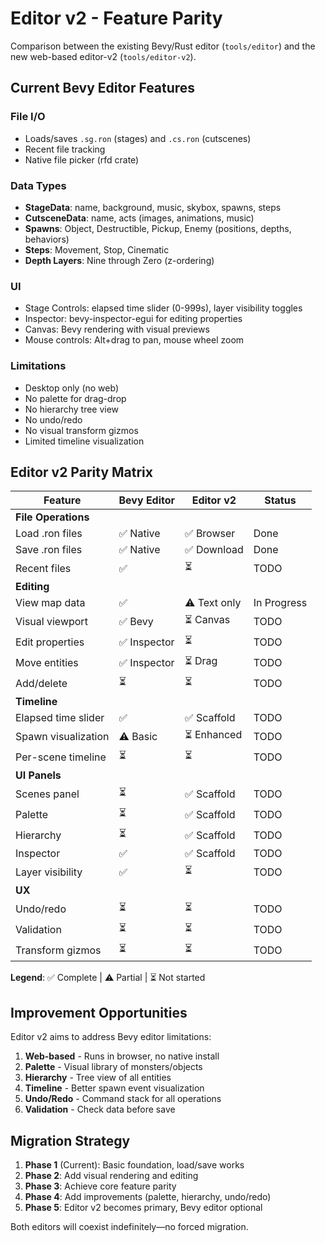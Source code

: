 # Editor v2 - Feature Parity

Comparison between the existing Bevy/Rust editor (`tools/editor`) and the new web-based editor-v2 (`tools/editor-v2`).

## Current Bevy Editor Features

### File I/O
- Loads/saves `.sg.ron` (stages) and `.cs.ron` (cutscenes)
- Recent file tracking
- Native file picker (rfd crate)

### Data Types
- **StageData**: name, background, music, skybox, spawns, steps
- **CutsceneData**: name, acts (images, animations, music)
- **Spawns**: Object, Destructible, Pickup, Enemy (positions, depths, behaviors)
- **Steps**: Movement, Stop, Cinematic
- **Depth Layers**: Nine through Zero (z-ordering)

### UI
- Stage Controls: elapsed time slider (0-999s), layer visibility toggles
- Inspector: bevy-inspector-egui for editing properties
- Canvas: Bevy rendering with visual previews
- Mouse controls: Alt+drag to pan, mouse wheel zoom

### Limitations
- Desktop only (no web)
- No palette for drag-drop
- No hierarchy tree view
- No undo/redo
- No visual transform gizmos
- Limited timeline visualization

## Editor v2 Parity Matrix

| Feature | Bevy Editor | Editor v2 | Status |
|---------|-------------|-----------|--------|
| **File Operations** |
| Load .ron files | ✅ Native | ✅ Browser | Done |
| Save .ron files | ✅ Native | ✅ Download | Done |
| Recent files | ✅ | ⏳ | TODO |
| **Editing** |
| View map data | ✅ | ⚠️ Text only | In Progress |
| Visual viewport | ✅ Bevy | ⏳ Canvas | TODO |
| Edit properties | ✅ Inspector | ⏳ | TODO |
| Move entities | ✅ Inspector | ⏳ Drag | TODO |
| Add/delete | ⏳ | ⏳ | TODO |
| **Timeline** |
| Elapsed time slider | ✅ | ✅ Scaffold | TODO |
| Spawn visualization | ⚠️ Basic | ⏳ Enhanced | TODO |
| Per-scene timeline | ⏳ | ⏳ | TODO |
| **UI Panels** |
| Scenes panel | ⏳ | ✅ Scaffold | TODO |
| Palette | ⏳ | ✅ Scaffold | TODO |
| Hierarchy | ⏳ | ✅ Scaffold | TODO |
| Inspector | ✅ | ✅ Scaffold | TODO |
| Layer visibility | ✅ | ⏳ | TODO |
| **UX** |
| Undo/redo | ⏳ | ⏳ | TODO |
| Validation | ⏳ | ⏳ | TODO |
| Transform gizmos | ⏳ | ⏳ | TODO |

**Legend**: ✅ Complete | ⚠️ Partial | ⏳ Not started

## Improvement Opportunities

Editor v2 aims to address Bevy editor limitations:

1. **Web-based** - Runs in browser, no native install
2. **Palette** - Visual library of monsters/objects
3. **Hierarchy** - Tree view of all entities
4. **Timeline** - Better spawn event visualization
5. **Undo/Redo** - Command stack for all operations
6. **Validation** - Check data before save

## Migration Strategy

1. **Phase 1** (Current): Basic foundation, load/save works
2. **Phase 2**: Add visual rendering and editing
3. **Phase 3**: Achieve core feature parity
4. **Phase 4**: Add improvements (palette, hierarchy, undo/redo)
5. **Phase 5**: Editor v2 becomes primary, Bevy editor optional

Both editors will coexist indefinitely—no forced migration.
